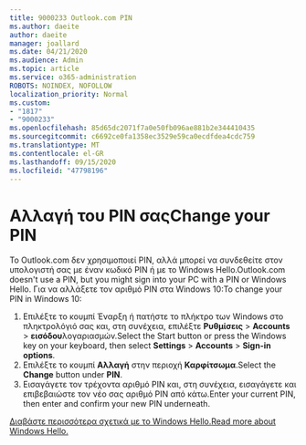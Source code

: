 ```yaml
---
title: 9000233 Outlook.com PIN
ms.author: daeite
author: daeite
manager: joallard
ms.date: 04/21/2020
ms.audience: Admin
ms.topic: article
ms.service: o365-administration
ROBOTS: NOINDEX, NOFOLLOW
localization_priority: Normal
ms.custom:
- "1817"
- "9000233"
ms.openlocfilehash: 85d65dc2071f7a0e50fb096ae881b2e344410435
ms.sourcegitcommit: c6692ce0fa1358ec3529e59ca0ecdfdea4cdc759
ms.translationtype: MT
ms.contentlocale: el-GR
ms.lasthandoff: 09/15/2020
ms.locfileid: "47798196"
---
```

# <a name="change-your-pin"></a><span data-ttu-id="c1b7f-102">Αλλαγή του PIN σας</span><span class="sxs-lookup"><span data-stu-id="c1b7f-102">Change your PIN</span></span>

<span data-ttu-id="c1b7f-103">Το Outlook.com δεν χρησιμοποιεί PIN, αλλά μπορεί να συνδεθείτε στον υπολογιστή σας με έναν κωδικό PIN ή με το Windows Hello.</span><span class="sxs-lookup"><span data-stu-id="c1b7f-103">Outlook.com doesn't use a PIN, but you might sign into your PC with a PIN or Windows Hello.</span></span> <span data-ttu-id="c1b7f-104">Για να αλλάξετε τον αριθμό PIN στα Windows 10:</span><span class="sxs-lookup"><span data-stu-id="c1b7f-104">To change your PIN in Windows 10:</span></span>

1. <span data-ttu-id="c1b7f-105">Επιλέξτε το κουμπί Έναρξη ή πατήστε το πλήκτρο των Windows στο πληκτρολόγιό σας και, στη συνέχεια, επιλέξτε **Ρυθμίσεις**  >  **Accounts**  >  **εισόδου**λογαριασμών.</span><span class="sxs-lookup"><span data-stu-id="c1b7f-105">Select the Start button or press the Windows key on your keyboard, then select **Settings** > **Accounts** > **Sign-in options**.</span></span>
2. <span data-ttu-id="c1b7f-106">Επιλέξτε το κουμπί **Αλλαγή** στην περιοχή **Καρφίτσωμα**.</span><span class="sxs-lookup"><span data-stu-id="c1b7f-106">Select the **Change** button under **PIN**.</span></span>
3. <span data-ttu-id="c1b7f-107">Εισαγάγετε τον τρέχοντα αριθμό PIN και, στη συνέχεια, εισαγάγετε και επιβεβαιώστε τον νέο σας αριθμό PIN από κάτω.</span><span class="sxs-lookup"><span data-stu-id="c1b7f-107">Enter your current PIN, then enter and confirm your new PIN underneath.</span></span>

[<span data-ttu-id="c1b7f-108">Διαβάστε περισσότερα σχετικά με το Windows Hello.</span><span class="sxs-lookup"><span data-stu-id="c1b7f-108">Read more about Windows Hello.</span></span>](https://support.microsoft.com/help/17215/)